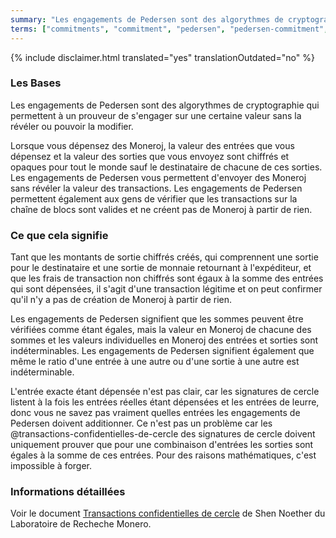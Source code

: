 ```yaml
---
summary: "Les engagements de Pedersen sont des algorythmes de cryptographie qui permettent à un prouveur de s'engager sur une certaine valeur sans la révéler ou pouvoir la modifier."
terms: ["commitments", "commitment", "pedersen", "pedersen-commitment", "pedersen-commitments", "engagement", "engagements", "engagement-de-pedersen", "engagements-de-pedersen"]
---
```


{% include disclaimer.html translated="yes" translationOutdated="no" %}

### Les Bases

Les engagements de Pedersen sont des algorythmes de cryptographie qui
permettent à un prouveur de s'engager sur une certaine valeur sans la
révéler ou pouvoir la modifier.

Lorsque vous dépensez des Moneroj, la valeur des entrées que vous dépensez
et la valeur des sorties que vous envoyez sont chiffrés et opaques pour tout
le monde sauf le destinataire de chacune de ces sorties. Les engagements de
Pedersen vous permettent d'envoyer des Moneroj sans révéler la valeur des
transactions. Les engagements de Pedersen permettent également aux gens de
vérifier que les transactions sur la chaîne de blocs sont valides et ne
créent pas de Moneroj à partir de rien.

### Ce que cela signifie

Tant que les montants de sortie chiffrés créés, qui comprennent une sortie
pour le destinataire et une sortie de monnaie retournant à l'expéditeur, et
que les frais de transaction non chiffrés sont égaux à la somme des entrées
qui sont dépensées, il s'agit d'une transaction légitime et on peut
confirmer qu'il n'y a pas de création de Moneroj à partir de rien.

Les engagements de Pedersen signifient que les sommes peuvent être vérifiées
comme étant égales, mais la valeur en Moneroj de chacune des sommes et les
valeurs individuelles en Moneroj des entrées et sorties sont
indéterminables. Les engagements de Pedersen signifient également que même
le ratio d'une entrée à une autre ou d'une sortie à une autre est
indéterminable.

L'entrée exacte étant dépensée n'est pas clair, car les signatures de cercle
listent à la fois les entrées réelles étant dépensées et les entrées de
leurre, donc vous ne savez pas vraiment quelles entrées les engagements de
Pedersen doivent additionner. Ce n'est pas un problème car les
@transactions-confidentielles-de-cercle des signatures de cercle doivent
uniquement prouver que pour une combinaison d'entrées les sorties sont
égales à la somme de ces entrées. Pour des raisons mathématiques, c'est
impossible à forger.

### Informations détaillées

Voir le document [Transactions confidentielles de
cercle](https://eprint.iacr.org/2015/1098.pdf) de Shen Noether du
Laboratoire de Recheche Monero.
